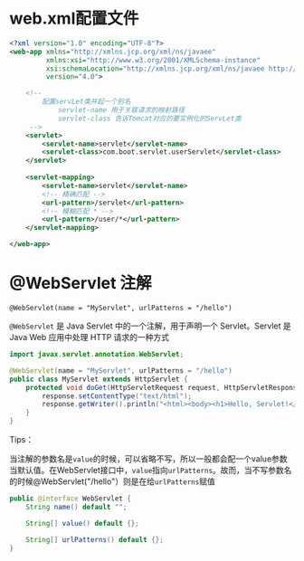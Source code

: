 # web.xml配置文件

```xml
<?xml version="1.0" encoding="UTF-8"?>
<web-app xmlns="http://xmlns.jcp.org/xml/ns/javaee"
         xmlns:xsi="http://www.w3.org/2001/XMLSchema-instance"
         xsi:schemaLocation="http://xmlns.jcp.org/xml/ns/javaee http://xmlns.jcp.org/xml/ns/javaee/web-app_4_0.xsd"
         version="4.0">

    <!-- 
        配置servLet类并起一个别名
            servlet-name 用于关联请求的映射路径
            servlet-class 告诉Tomcat对应的要实例化的ServLet类
     -->
    <servlet>
        <servlet-name>servlet</servlet-name>
        <servlet-class>com.boot.servlet.userServlet</servlet-class>
    </servlet>
    
    <servlet-mapping>
        <servlet-name>servlet</servlet-name>
        <!-- 精确匹配 -->
        <url-pattern>/servlet</url-pattern>
        <!-- 模糊匹配 * -->
        <url-pattern>/user/*</url-pattern>
    </servlet-mapping>

</web-app>
```





# @WebServlet 注解

`@WebServlet(name = "MyServlet", urlPatterns = "/hello")`

`@WebServlet` 是 Java Servlet 中的一个注解，用于声明一个 Servlet。Servlet 是 Java Web 应用中处理 HTTP 请求的一种方式

```java
import javax.servlet.annotation.WebServlet;

@WebServlet(name = "MyServlet", urlPatterns = "/hello")
public class MyServlet extends HttpServlet {
    protected void doGet(HttpServletRequest request, HttpServletResponse response) throws IOException {
        response.setContentType("text/html");
        response.getWriter().println("<html><body><h1>Hello, Servlet!</h1></body></html>");
    }
}
```



Tips：

当注解的参数名是`value`的时候，可以省略不写，所以一般都会配一个value参数当默认值。在WebServlet接口中，`value`指向`urlPatterns`。故而，当不写参数名的时候@WebServlet("/hello"）则是在给`urlPatterns`赋值

```java
public @interface WebServlet {
    String name() default "";

    String[] value() default {};

    String[] urlPatterns() default {};
}
```

